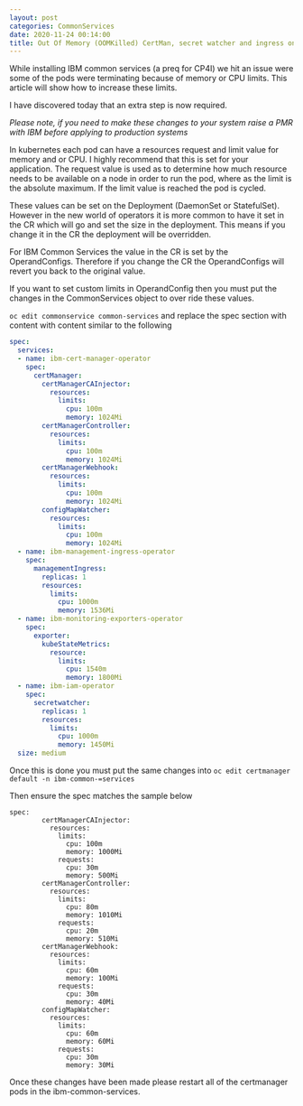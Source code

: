 ```yaml
---
layout: post
categories: CommonServices
date: 2020-11-24 00:14:00
title: Out Of Memory (OOMKilled) CertMan, secret watcher and ingress on install of Common Services - UPDATED for Nov 2021
---
```


While installing IBM common services (a preq for CP4I) we hit an issue were some of the pods were terminating because of memory or CPU limits. This article will show how to increase these limits.

I have discovered today that an extra step is now required.

<!--more-->

*Please note, if you need to make these changes to your system raise a PMR with IBM before applying to production systems*


In kubernetes each pod can have a resources request and limit value for memory and or CPU. I highly recommend that this is set for your application. The request value is used as to determine how much resource needs to be available on a node in order to run the pod, where as the limit is the absolute maximum. If the limit value is reached the pod is cycled.

These values can be set on the Deployment (DaemonSet or StatefulSet). However in the new world of operators it is more common to have it set in the CR which will go and set the size in the deployment. This means if you change it in the CR the deployment will be overridden.


For IBM Common Services  the value in the CR is set by the OperandConfigs. Therefore if you change the CR the OperandConfigs will revert you back to the original value.

If you want to set custom limits in OperandConfig then you must put the changes in the CommonServices object to over ride these values.

`oc edit commonservice common-services`
and replace the spec section with content with content similar to the following


```yaml
spec:
  services:
  - name: ibm-cert-manager-operator
    spec:
      certManager:
        certManagerCAInjector:
          resources:
            limits:
              cpu: 100m
              memory: 1024Mi
        certManagerController:
          resources:
            limits:
              cpu: 100m
              memory: 1024Mi
        certManagerWebhook:
          resources:
            limits:
              cpu: 100m
              memory: 1024Mi
        configMapWatcher:
          resources:
            limits:
              cpu: 100m
              memory: 1024Mi
  - name: ibm-management-ingress-operator
    spec:
      managementIngress:
        replicas: 1
        resources:
          limits:
            cpu: 1000m
            memory: 1536Mi
  - name: ibm-monitoring-exporters-operator
    spec:
      exporter:
        kubeStateMetrics:
          resource:
            limits:
              cpu: 1540m
              memory: 1800Mi
  - name: ibm-iam-operator
    spec:
      secretwatcher:
        replicas: 1
        resources:
          limits:
            cpu: 1000m
            memory: 1450Mi
  size: medium
```


Once this is done you must put the same changes into `oc edit certmanager default -n ibm-common-=services`


Then ensure the spec matches the sample below
```
spec:
        certManagerCAInjector:
          resources:
            limits:
              cpu: 100m
              memory: 1000Mi
            requests:
              cpu: 30m
              memory: 500Mi
        certManagerController:
          resources:
            limits:
              cpu: 80m
              memory: 1010Mi
            requests:
              cpu: 20m
              memory: 510Mi
        certManagerWebhook:
          resources:
            limits:
              cpu: 60m
              memory: 100Mi
            requests:
              cpu: 30m
              memory: 40Mi
        configMapWatcher:
          resources:
            limits:
              cpu: 60m
              memory: 60Mi
            requests:
              cpu: 30m
              memory: 30Mi
```


Once these changes have been made please restart all of the certmanager pods in the ibm-common-services.

